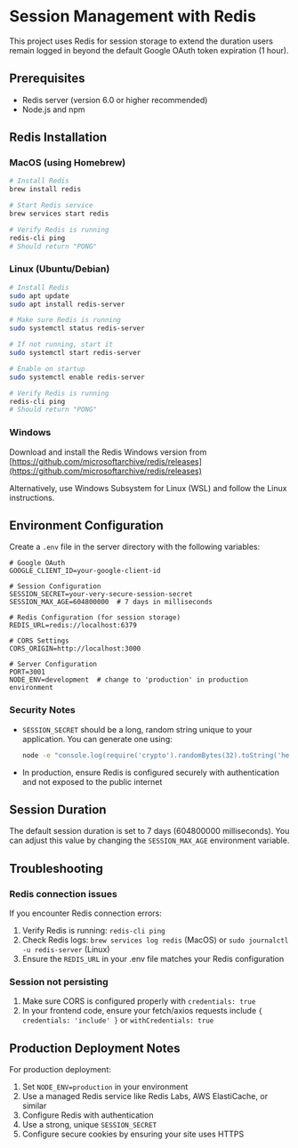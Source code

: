 # Session Management with Redis

This project uses Redis for session storage to extend the duration users remain logged in beyond the default Google OAuth token expiration (1 hour).

## Prerequisites

- Redis server (version 6.0 or higher recommended)
- Node.js and npm

## Redis Installation

### MacOS (using Homebrew)

```bash
# Install Redis
brew install redis

# Start Redis service
brew services start redis

# Verify Redis is running
redis-cli ping
# Should return "PONG"
```

### Linux (Ubuntu/Debian)

```bash
# Install Redis
sudo apt update
sudo apt install redis-server

# Make sure Redis is running
sudo systemctl status redis-server

# If not running, start it
sudo systemctl start redis-server

# Enable on startup
sudo systemctl enable redis-server

# Verify Redis is running
redis-cli ping
# Should return "PONG"
```

### Windows

Download and install the Redis Windows version from [https://github.com/microsoftarchive/redis/releases](https://github.com/microsoftarchive/redis/releases)

Alternatively, use Windows Subsystem for Linux (WSL) and follow the Linux instructions.

## Environment Configuration

Create a `.env` file in the server directory with the following variables:

```
# Google OAuth
GOOGLE_CLIENT_ID=your-google-client-id

# Session Configuration
SESSION_SECRET=your-very-secure-session-secret
SESSION_MAX_AGE=604800000  # 7 days in milliseconds

# Redis Configuration (for session storage)
REDIS_URL=redis://localhost:6379

# CORS Settings
CORS_ORIGIN=http://localhost:3000

# Server Configuration
PORT=3001
NODE_ENV=development  # change to 'production' in production environment
```

### Security Notes

- `SESSION_SECRET` should be a long, random string unique to your application. You can generate one using:
  ```bash
  node -e "console.log(require('crypto').randomBytes(32).toString('hex'))"
  ```
- In production, ensure Redis is configured securely with authentication and not exposed to the public internet

## Session Duration

The default session duration is set to 7 days (604800000 milliseconds). You can adjust this value by changing the `SESSION_MAX_AGE` environment variable.

## Troubleshooting

### Redis connection issues

If you encounter Redis connection errors:

1. Verify Redis is running: `redis-cli ping`
2. Check Redis logs: `brew services log redis` (MacOS) or `sudo journalctl -u redis-server` (Linux)
3. Ensure the `REDIS_URL` in your .env file matches your Redis configuration

### Session not persisting

1. Make sure CORS is configured properly with `credentials: true`
2. In your frontend code, ensure your fetch/axios requests include `{ credentials: 'include' }` or `withCredentials: true`

## Production Deployment Notes

For production deployment:

1. Set `NODE_ENV=production` in your environment
2. Use a managed Redis service like Redis Labs, AWS ElastiCache, or similar
3. Configure Redis with authentication 
4. Use a strong, unique `SESSION_SECRET`
5. Configure secure cookies by ensuring your site uses HTTPS

